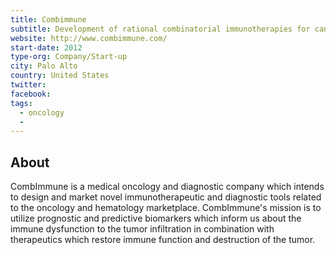 ```yaml
---
title: Combimmune
subtitle: Development of rational combinatorial immunotherapies for cancer.
website: http://www.combimmune.com/
start-date: 2012
type-org: Company/Start-up
city: Palo Alto
country: United States
twitter:
facebook: 
tags:
  - oncology
  - 
---
```


## About
CombImmune is a medical oncology and diagnostic company which intends to design and market novel immunotherapeutic and diagnostic tools related to the oncology and hematology marketplace. CombImmune's mission is to utilize prognostic and predictive biomarkers which inform us about the immune dysfunction to the tumor infiltration in combination with therapeutics which restore immune function and destruction of the tumor.
